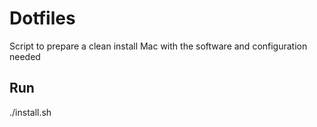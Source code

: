 # Dotfiles

Script to prepare a clean install Mac with the software and configuration needed

## Run

./install.sh
